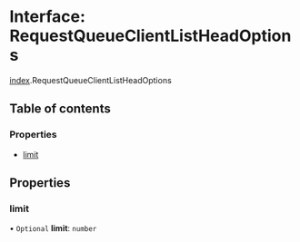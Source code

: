 # Interface: RequestQueueClientListHeadOptions

[index](../modules/index.md).RequestQueueClientListHeadOptions

## Table of contents

### Properties

- [limit](index.RequestQueueClientListHeadOptions.md#limit)

## Properties

### <a id="limit" name="limit"></a> limit

• `Optional` **limit**: `number`
